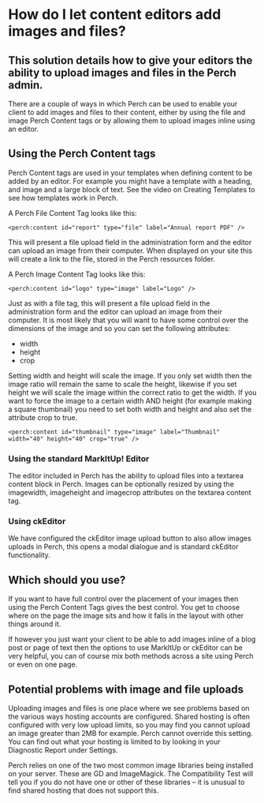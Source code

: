 # How do I let content editors add images and files?

## This solution details how to give your editors the ability to upload images and files in the Perch admin.

There are a couple of ways in which Perch can be used to enable your client to add images and files to their content, either by using the file and image Perch Content tags or by allowing them to upload images inline using an editor.

## Using the Perch Content tags

Perch Content tags are used in your templates when defining content to be added by an editor. For example you might have a template with a heading, and image and a large block of text. See the video on Creating Templates to see how templates work in Perch.

A Perch File Content Tag looks like this:

    <perch:content id="report" type="file" label="Annual report PDF" />

This will present a file upload field in the administration form and the editor can upload an image from their computer. When displayed on your site this will create a link to the file, stored in the Perch resources folder.

A Perch Image Content Tag looks like this:

    <perch:content id="logo" type="image" label="Logo" />

Just as with a file tag, this will present a file upload field in the administration form and the editor can upload an image from their computer. It is most likely that you will want to have some control over the dimensions of the image and so you can set the following attributes:

* width
* height
* crop

Setting width and height will scale the image. If you only set width then the image ratio will remain the same to scale the height, likewise if you set height we will scale the image within the correct ratio to get the width. If you want to force the image to a certain width AND height (for example making a square thumbnail) you need to set both width and height and also set the attribute crop to true.

    <perch:content id="thumbnail" type="image" label="Thumbnail" width="40" height="40" crop="true" />

### Using the standard MarkItUp! Editor

The editor included in Perch has the ability to upload files into a textarea content block in Perch. Images can be optionally resized by using the imagewidth, imageheight and imagecrop attributes on the textarea content tag.

### Using ckEditor

We have configured the ckEditor image upload button to also allow images uploads in Perch, this opens a modal dialogue and is standard ckEditor functionality.

## Which should you use?

If you want to have full control over the placement of your images then using the Perch Content Tags gives the best control. You get to choose where on the page the image sits and how it falls in the layout with other things around it.

If however you just want your client to be able to add images inline of a blog post or page of text then the options to use MarkItUp or ckEditor can be very helpful, you can of course mix both methods across a site using Perch or even on one page.

## Potential problems with image and file uploads

Uploading images and files is one place where we see problems based on the various ways hosting accounts are configured. Shared hosting is often configured with very low upload limits, so you may find you cannot upload an image greater than 2MB for example. Perch cannot override this setting. You can find out what your hosting is limited to by looking in your Diagnostic Report under Settings.

Perch relies on one of the two most common image libraries being installed on your server. These are GD and ImageMagick. The Compatibility Test will tell you if you do not have one or other of these libraries – it is unusual to find shared hosting that does not support this.